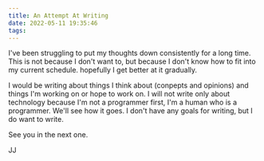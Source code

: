 ```yaml
---
title: An Attempt At Writing
date: 2022-05-11 19:35:46
tags:
---
```


I've been struggling to put my thoughts down consistently for a long time. This is not because I don't want to, but because I don't know how to fit into my current schedule. hopefully I get better at it gradually.

I would be writing about things I think about (conpepts and opinions) and things I'm working on or hope to work on. I will not write only about technology because I'm not a programmer first, I'm a human who is a programmer. We'll see how it goes. I don't have any goals for writing, but I do want to write.

See you in the next one.

JJ